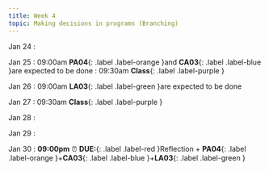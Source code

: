 ```yaml
---
title: Week 4
topic: Making decisions in programs (Branching)
---
```

Jan 24
: [](#)

Jan 25
 : 09:00am **PA04**{: .label .label-orange }and **CA03**{: .label .label-blue }are expected to be done
 : 09:30am **Class**{: .label .label-purple }

Jan 26
 : 09:00am **LA03**{: .label .label-green }are expected to be done


Jan 27
 : 09:30am **Class**{: .label .label-purple }

Jan 28
: [](#)

Jan 29
: [](#)

Jan 30
 : **09:00pm** ⏰  **DUE:**{: .label .label-red }Reflection + **PA04**{: .label .label-orange }+**CA03**{: .label .label-blue }+**LA03**{: .label .label-green } 

